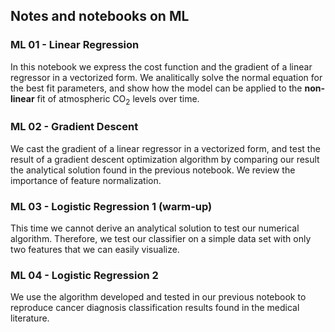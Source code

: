 ## Notes and notebooks on ML

### ML 01 - Linear Regression
In this notebook we express the cost function and the gradient of a linear regressor in a vectorized form.
We analitically solve the normal equation for the best fit parameters, and show how the model can be applied to the **non-linear** fit of atmospheric CO<sub>2</sub> levels over time.

### ML 02 - Gradient Descent
We cast the gradient of a linear regressor in a vectorized form, and test the result of a gradient descent optimization algorithm by comparing our result the analytical solution found in the previous notebook. We review the importance of feature normalization.

### ML 03 - Logistic Regression 1 (warm-up)
This time we cannot derive an analytical solution to test our numerical algorithm. Therefore, we test our classifier on a simple data set with only two features that we can easily visualize.

### ML 04 - Logistic Regression 2
We use the algorithm developed and tested in our previous notebook to reproduce cancer diagnosis classification results found in the medical literature.
